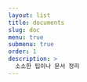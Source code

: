 ```yaml
---
layout: list
title: documents
slug: doc
menu: true
submenu: true
order: 1
description: >
  소소한 팁이나 문서 정리
---
```


